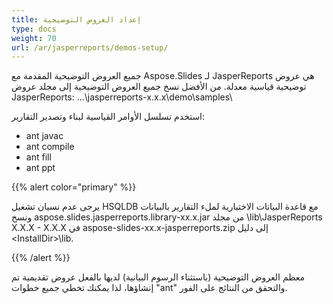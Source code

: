 ```yaml
---
title: إعداد العروض التوضيحية
type: docs
weight: 70
url: /ar/jasperreports/demos-setup/
---
```


جميع العروض التوضيحية المقدمة مع Aspose.Slides لـ JasperReports هي عروض توضيحية قياسية معدلة. من الأفضل نسخ جميع العروض التوضيحية إلى مجلد عروض JasperReports:
...\jasperreports-x.x.x\demo\samples\

استخدم تسلسل الأوامر القياسية لبناء وتصدير التقارير:

- ant javac
- ant compile
- ant fill
- ant ppt

{{% alert color="primary" %}} 

يرجى عدم نسيان تشغيل HSQLDB مع قاعدة البيانات الاختبارية لملء التقارير بالبيانات ونسخ aspose.slides.jasperreports.library-xx.x.jar من مجلد \lib\JasperReports X.X.X - X.X.X في aspose-slides-xx.x-jasperreports.zip إلى دليل &#60;InstallDir&#62;\lib.

{{% /alert %}} 

معظم العروض التوضيحية (باستثناء الرسوم البيانية) لديها بالفعل عروض تقديمية تم إنشاؤها، لذا يمكنك تخطي جميع خطوات "ant" والتحقق من النتائج على الفور.